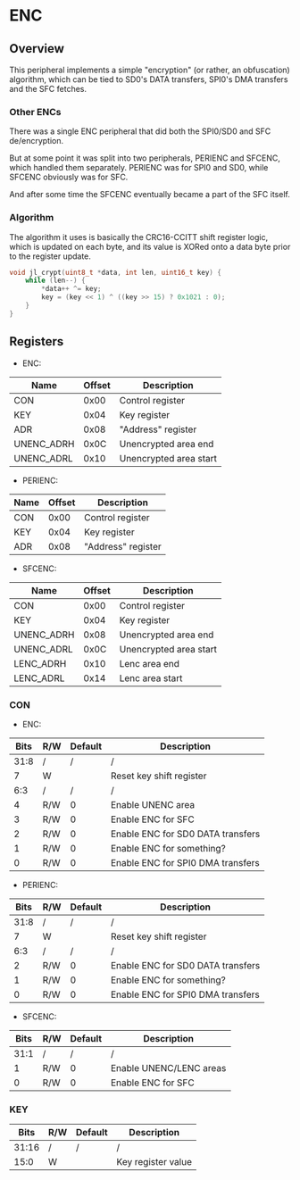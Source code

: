 # ENC

## Overview

This peripheral implements a simple "encryption" (or rather, an obfuscation) algorithm,
which can be tied to SD0's DATA transfers, SPI0's DMA transfers and the SFC fetches.

### Other ENCs

There was a single ENC peripheral that did both the SPI0/SD0 and SFC de/encryption.

But at some point it was split into two peripherals, PERIENC and SFCENC, which handled them separately.
PERIENC was for SPI0 and SD0, while SFCENC obviously was for SFC.

And after some time the SFCENC eventually became a part of the SFC itself.

### Algorithm

The algorithm it uses is basically the CRC16-CCITT shift register logic,
which is updated on each byte, and its value is XORed onto a data byte prior to the register update.

```c
void jl_crypt(uint8_t *data, int len, uint16_t key) {
    while (len--) {
        *data++ ^= key;
        key = (key << 1) ^ ((key >> 15) ? 0x1021 : 0);
    }
}
```

## Registers

- ENC:

| Name       | Offset | Description            |
|------------|--------|------------------------|
| CON        | 0x00   | Control register       |
| KEY        | 0x04   | Key register           |
| ADR        | 0x08   | "Address" register     |
| UNENC_ADRH | 0x0C   | Unencrypted area end   |
| UNENC_ADRL | 0x10   | Unencrypted area start |

- PERIENC:

| Name     | Offset | Description        |
|----------|--------|--------------------|
| CON      | 0x00   | Control register   |
| KEY      | 0x04   | Key register       |
| ADR      | 0x08   | "Address" register |

- SFCENC:

| Name       | Offset | Description            |
|------------|--------|------------------------|
| CON        | 0x00   | Control register       |
| KEY        | 0x04   | Key register           |
| UNENC_ADRH | 0x08   | Unencrypted area end   |
| UNENC_ADRL | 0x0C   | Unencrypted area start |
| LENC_ADRH  | 0x10   | Lenc area end          |
| LENC_ADRL  | 0x14   | Lenc area start        |

### CON

- ENC:

| Bits  | R/W | Default | Description                                          |
|-------|-----|---------|------------------------------------------------------|
| 31:8  | /   | /       | /                                                    |
| 7     | W   |         | Reset key shift register                             |
| 6:3   | /   | /       | /                                                    |
| 4     | R/W | 0       | Enable UNENC area                                    |
| 3     | R/W | 0       | Enable ENC for SFC                                   |
| 2     | R/W | 0       | Enable ENC for SD0 DATA transfers                    |
| 1     | R/W | 0       | Enable ENC for something?                            |
| 0     | R/W | 0       | Enable ENC for SPI0 DMA transfers                    |

- PERIENC:

| Bits  | R/W | Default | Description                                          |
|-------|-----|---------|------------------------------------------------------|
| 31:8  | /   | /       | /                                                    |
| 7     | W   |         | Reset key shift register                             |
| 6:3   | /   | /       | /                                                    |
| 2     | R/W | 0       | Enable ENC for SD0 DATA transfers                    |
| 1     | R/W | 0       | Enable ENC for something?                            |
| 0     | R/W | 0       | Enable ENC for SPI0 DMA transfers                    |

- SFCENC:

| Bits  | R/W | Default | Description                                          |
|-------|-----|---------|------------------------------------------------------|
| 31:1  | /   | /       | /                                                    |
| 1     | R/W | 0       | Enable UNENC/LENC areas                              |
| 0     | R/W | 0       | Enable ENC for SFC                                   |

### KEY

| Bits  | R/W | Default | Description                                          |
|-------|-----|---------|------------------------------------------------------|
| 31:16 | /   | /       | /                                                    |
| 15:0  | W   |         | Key register value                                   |
